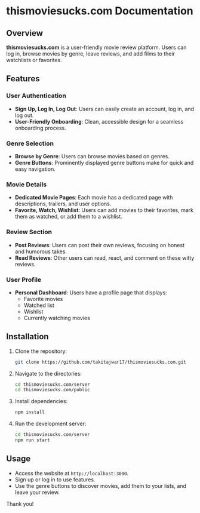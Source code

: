 # thismoviesucks.com Documentation

## Overview
**thismoviesucks.com** is a  user-friendly movie review platform. Users can log in, browse movies by genre, leave reviews, and add films to their watchlists or favorites.

## Features

### User Authentication
- **Sign Up, Log In, Log Out**: Users can easily create an account, log in, and log out.
- **User-Friendly Onboarding**: Clean, accessible design for a seamless onboarding process.

### Genre Selection
- **Browse by Genre**: Users can browse movies based on genres.
- **Genre Buttons**: Prominently displayed genre buttons make for quick and easy navigation.

### Movie Details
- **Dedicated Movie Pages**: Each movie has a dedicated page with descriptions, trailers, and user options.
- **Favorite, Watch, Wishlist**: Users can add movies to their favorites, mark them as watched, or add them to a wishlist.

### Review Section
- **Post Reviews**: Users can post their own reviews, focusing on honest and humorous takes.
- **Read Reviews**: Other users can read, react, and comment on these witty reviews.

### User Profile
- **Personal Dashboard**: Users have a profile page that displays:
  - Favorite movies
  - Watched list
  - Wishlist
  - Currently watching movies


## Installation

1. Clone the repository:
   ```bash
   git clone https://github.com/takitajwar17/thismoviesucks.com.git
   ```

2. Navigate to the directories:
   ```bash
   cd thismoviesucks.com/server
   cd thismoviesucks.com/public
   ```

3. Install dependencies:
   ```bash
   npm install
   ```

4. Run the development server:
   ```bash
   cd thismoviesucks.com/server
   npm run start
   ```

## Usage
- Access the website at `http://localhost:3000`.
- Sign up or log in to use features.
- Use the genre buttons to discover movies, add them to your lists, and leave your review.


Thank you!
